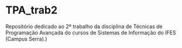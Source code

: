 # TPA_trab2
Repositório dedicado ao 2º trabalho da disciplina de Técnicas de Programação Avançada do cursos de Sistemas de Informação do IFES (Campus Serra).)
